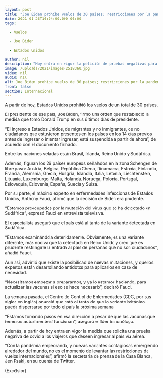 ```yaml
---
layout: post
title: "Joe Biden prohíbe vuelos de 30 países; restricciones por la pandemia"
date: 2021-01-26T16:04:00.000-06:00
tags:
  
  - Vuelos
  
  - Joe Biden
  
  - Estados Unidos
  
author: nil
description: "Hoy entra en vigor la petición de pruebas negativas para viajeros que ingresen vía aérea a Estados Unidos"
image: /uploads/2021/images-2518360.jpg
video: nil
audio: nil
alt: Joe Biden prohíbe vuelos de 30 países; restricciones por la pandemia
front: false
section: Internacional
---
```


A partir de hoy, Estados Unidos prohibió los vuelos de un total de 30 países.

El presidente de ese país, Joe Biden, firmó una orden que restableció la medida que tomó Donald Trump en sus últimos días de presidente.

“El ingreso a Estados Unidos, de migrantes y no inmigrantes, de no ciudadanos que estuvieron presentes en los países en los 14 días previos antes de ingresar o intentar ingresar, está suspendida a partir de ahora”, de acuerdo con el documento firmado.

Entre las naciones vetadas están Brasil, Irlanda, Reino Unido y Sudáfrica.

Además, figuran los 26 países europeos señalados en la zona Schengen de libre paso: Austria, Bélgica, República Checa, Dinamarca, Estonia, Finlandia, Francia, Alemania, Grecia, Hungría, Islandia, Italia, Letonia, Liechtenstein, Lituania, Luxemburgo, Malta, Holanda, Noruega, Polonia, Portugal, Eslovaquia, Eslovenia, España, Suecia y Suiza.

Por su parte, el máximo experto en enfermedades infeccionas de Estados Unidos, Anthony Fauci, afirmó que la decisión de Biden era prudente.

“Estamos preocupados por la mutación del virus que se ha detectado en Sudáfrica”, expresó Fauci en entrevista televisiva.

El especialista aseguró que el país está al tanto de la variante detectada en Sudáfrica.

“Estamos examinándola detenidamente. Obviamente, es una variante diferente, más nociva que la detectada en Reino Unido y creo que es prudente restringirle la entrada al país de personas que no son ciudadanos”, añadió Fauci.

Aun así, advirtió que existe la posibilidad de nuevas mutaciones, y que los expertos están desarrollando antídotos para aplicarlos en caso de necesidad.

“Necesitamos empezar a prepararnos, y ya lo estamos haciendo, para actualizar las vacunas si eso se hace necesario”, declaró Fauci.

La semana pasada, el Centro de Control de Enfermedades (CDC, por sus siglas en inglés) anunció que está al tanto de que la variante británica pueda dispersarse por todo el país la próxima semana.

“Estamos tomando pasos en esa dirección a pesar
de que las vacunas que tenemos actualmente sí funcionan”, aseguró el líder inmunólogo.

Además, a partir de hoy entra en vigor la medida que solicita una prueba negativa de covid a los viajeros que deseen ingresar al país vía aérea.

“Con la pandemia empeorando, y nuevas variantes contagiosas emergiendo alrededor del mundo, no es el momento de levantar las restricciones de vuelos internacionales”, afirmó la secretaria de prensa de la Casa Blanca, Jen Psaki, en su cuenta de Twitter.

(Excélsior)